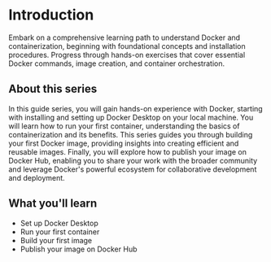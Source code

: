 # Introduction
Embark on a comprehensive learning path to understand Docker and containerization, beginning with foundational concepts and installation procedures. Progress through hands-on exercises that cover essential Docker commands, image creation, and container orchestration.

## About this series

In this guide series, you will gain hands-on experience with Docker, starting with installing and setting up Docker Desktop on your local machine. You will learn how to run your first container, understanding the basics of containerization and its benefits. This series guides you through building your first Docker image, providing insights into creating efficient and reusable images. Finally, you will explore how to publish your image on Docker Hub, enabling you to share your work with the broader community and leverage Docker's powerful ecosystem for collaborative development and deployment.

## What you'll learn

* Set up Docker Desktop
* Run your first container
* Build your first image
* Publish your image on Docker Hub